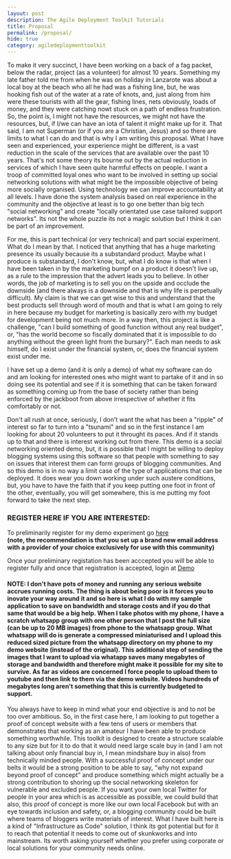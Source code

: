 ```yaml
---
layout: post
description: The Agile Deployment Toolkit Tutorials
title: Proposal
permalink: /proposal/
hide: true
category: agiledeploymenttoolkit
---
```


To make it very succinct, I have been working on a back of a fag packet, below the radar, project (as a volunteer) for almost 10 years. Something my late father told me from when he was on holiday in Lanzarote was about a local boy at the beach who all he had was a fishing line, but, he was hooking fish out of the water at a rate of knots, and, just along from him were these tourists with all the gear, fishing lines, nets obviously, loads of money, and they were catching nowt stuck on a path of endless frustration. So, the point is, I might not have the resources, we might not have the resources, but, if I/we can have an iota of talent it might make up for it. That said, I am not Superman (or if you are a Christian, Jesus) and so there are limits to what I can do and that is why I am writing this proposal. What I have seen and experienced, your experience might be different, is a vast reduction in the scale of the services that are available over the past 10 years. That's not some theory its bourne out by the actual reduction in services of which I have seen quite harmful effects on people. I want a troop of committed loyal ones who want to be involved in setting up social networking solutions with what might be the impossible objective of being more socially organised. Using technology we can improve accountability at all levels. I have done the system analysis based on real experience in the community and the objective at least is to go one better than big tech "social networking" and create "locally orientated use case tailored support networks". Its not the whole puzzle its not a magic solution but I think it can be part of an improvement.

For me, this is part technical (or very technical) and part social experiment. What do I mean by that. I noticed that anything that has a huge marketing presence its usually because its a substandard product. Maybe what I produce is substandard, I don't know, but, what I do know is that when I have been taken in by the marketing bumpf on a product it doesn't live up, as a rule to the impression that the advert leads you to believe. In other words, the job of marketing is to sell you on the upside and occlude the downside (and there always is a downside and that is why life is perpetually difficult). My claim is that we can get wise to this and understand that the best products sell through word of mouth and that is what I am going to rely in here because my budget for marketing is basically zero with my budget for development being not much more. In a way then, this project is like a challenge, "can I build something of good function without any real budget", or, "has the world become so fiscally dominated that it is impossible to do anything without the green light from the bursary?". Each man needs to ask himself, do I exist under the financial system, or, does the financial system exist under me. 

I have set up a demo (and it is only a demo) of what my software can do and am looking for interested ones who might want to partake of it and in so doing see its potential and see if it is something that can be taken forward as something coming up from the base of society rather than being enforced by the jackboot from above irrespective of whether it fits comfortably or not.  

Don't all rush at once, seriously, I don't want the what has been a "ripple" of interest so far to turn into a "tsunami" and so in the first instance I am looking for about 20 volunteers to put it throught its paces. And if it stands up to that and there is interest working out from there. This demo is a social networking oriented demo, but, it is possible that I might be willing to deploy blogging systems using this software so that people with something to say on issues that interest them can form groups of blogging communities. And so this demo is in no way a limit case of the type of applications that can be deployed. It does wear you down working under such austere conditions, but, you have to have the faith that if you keep putting one foot in front of the other, eventually, you will get somewhere, this is me putting my foot forward to take the next step.  

### REGISTER HERE IF YOU ARE INTERESTED:

To preliminarily register for my demo experiment go [here](https://docs.google.com/forms/d/e/1FAIpQLSeRVSFZK4vopoboQo01PBd9SYPRj_OirwgEYwJ0f_AOA0V4ow/viewform)  
**(note, the recommendation is that you set up a brand new email address with a provider of your choice exclusively for use with this community)**   
  
  
Once your preliminary registation has been acccepted you will be able to register fully and once that registration is accepted, login at [Demo](https://demo.nuocial.org.uk)    

#### NOTE: I don't have pots of money and running any serious website accrues running costs. The thing is about being poor is it forces you to inovate your way around it and so here is what I do with my sample application to save on bandwidth and storage costs and if you do that same that would be a big help. When I take photos with my phone, I have a scratch whatsapp group with one other person that I post the full size (can be up to 20 MB images) from phone to the whatsapp group. What whatsapp will do is generate a compressed miniaturised and I upload this reduced sized picture from the whatsapp directory on my phone to my demo website (instead of the original). This additional step of sending the images that I want to upload via whatapp saves many megabytes of storage and bandwidth and therefore might make it possible for my site to survive. As far as videos are concerned I force people to upload them to youtube and then link to them via the demo website. Videos hundreds of megabytes long aren't something that this is currently budgeted to support.  

You always have to keep in mind what your end objective is and to not be too over ambitious. So, in the first case here, I am looking to put together a proof of concept website with a few tens of users or members that demonstrates that working as an amateur I have been able to produce something worthwhile. This toolkit is designed to create a structure scalable to any size but for it to do that it would need large scale buy in (and I am not talking about only financial buy in, I mean mindshare buy in also) from technically minded people. With a successful proof of concept under our belts it would be a strong position to be able to say, "why not expand beyond proof of concept" and produce something which might actually be a strong contribution to shoring up the social networking skeleton for vulnerable and excluded people. If you want your own local Twitter for people in your area which is as accessible as possible, we could build that also, this proof of concept is more like our own local Facebook but with an eye towards inclusion and safety, or, a blogging community could be built where teams of bloggers write materials of interest. What I have built here is a kind of "Infrastructure as Code" solution, I think its got potential but for it to reach that potential it needs to come out of skunkworks and into mainstream. Its worth asking yourself whether you prefer using corporate or local solutions for your community needs online. 
